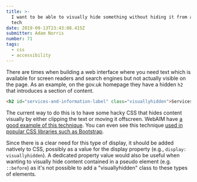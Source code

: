 ```yaml
---
title: >-
  I want to be able to visually hide something without hiding it from assistive
  tech
date: 2019-09-13T23:43:08.415Z
submitter: Adam Norris
number: 71
tags:
  - css
  - accessibility
---
```

There are times when building a web interface where you need text which is available for screen readers and search engines but not actually visible on the page. As an example, on the gov.uk homepage they have a hidden `h2` that introduces a section of content.

```html
<h2 id="services-and-information-label" class="visuallyhidden">Services and information</h2>
```

The current way to do this is to have some hacky CSS that hides content visually by either clipping the text or moving it offscreen. WebAIM have [a good example of this technique](https://webaim.org/techniques/css/invisiblecontent/#techniques). You can even see this technique [used in popular CSS libraries such as Bootstrap](https://github.com/twbs/bootstrap/blob/master/scss/mixins/_screen-reader.scss).

Since there is a clear need for this type of display, it should be added natively to CSS, possibly as a value for the display property (e.g., `display: visuallyhidden`). A dedicated property value would also be useful when wanting to visually hide content contained in a pseudo element (e.g. `::before`) as it's not possible to add a "visuallyhidden" class to these types of elements.

